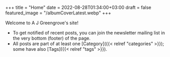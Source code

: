 +++
title = "Home"
date = 2022-08-28T01:34:00+03:00
draft = false
featured_image = "/albumCoverLatest.webp"
+++

Welcome to A J Greengrove's site!

-   To get notified of recent posts,
    you can join the newsletter mailing list
    in the very bottom (footer) of the page.
-   All posts are part of at least one [Category]({{< relref "categories" >}});
    some have also [Tags]({{< relref "tags" >}}).
